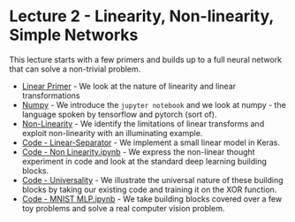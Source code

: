 # Lecture 2 - Linearity, Non-linearity, Simple Networks

This lecture starts with a few primers and builds up to a full neural network that can solve a non-trivial problem.

* [Linear Primer](linear_primer.pdf) - We look at the nature of linearity and linear transformations
* [Numpy](1.%20numpy.ipynb) - We introduce the `jupyter notebook` and we look at numpy - the language spoken by tensorflow and pytorch (sort of).
* [Non-Linearity](3.%20Non%20Linearity.ipynb) - We identify the limitations of linear transforms and exploit non-linearity with an illuminating example.
* [Code - Linear-Separator](4.%20Code%20%20Linear%20Separator.ipynb) - We implement a small linear model in Keras.
* [Code - Non Linearity.ipynb](5.%20Code%20-%20Non%20Linearity.ipynb) - We express the non-linear thought experiment in code and look at the standard deep learning building blocks.
* [Code - Universality](6.%20Universality%20-%20XOR.ipynb) - We illustrate the universal nature of these building blocks by taking our existing code and training it on the XOR function.
* [Code - MNIST MLP.ipynb](7.%20Code%20-%20MNIST%20MLP.ipynb) - We take building blocks covered over a few toy problems and solve a real computer vision problem.
